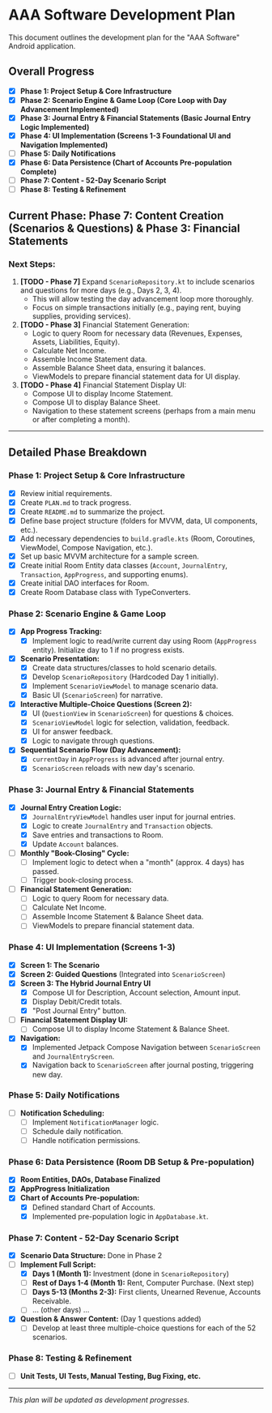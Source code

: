 # AAA Software Development Plan

This document outlines the development plan for the "AAA Software" Android application.

## Overall Progress

*   [X] **Phase 1: Project Setup & Core Infrastructure**
*   [X] **Phase 2: Scenario Engine & Game Loop (Core Loop with Day Advancement Implemented)**
*   [X] **Phase 3: Journal Entry & Financial Statements (Basic Journal Entry Logic Implemented)**
*   [X] **Phase 4: UI Implementation (Screens 1-3 Foundational UI and Navigation Implemented)**
*   [ ] **Phase 5: Daily Notifications**
*   [X] **Phase 6: Data Persistence (Chart of Accounts Pre-population Complete)**
*   [ ] **Phase 7: Content - 52-Day Scenario Script**
*   [ ] **Phase 8: Testing & Refinement**

## Current Phase: Phase 7: Content Creation (Scenarios & Questions) & Phase 3: Financial Statements

### Next Steps:

1.  **[TODO - Phase 7]** Expand `ScenarioRepository.kt` to include scenarios and questions for more days (e.g., Days 2, 3, 4).
    *   This will allow testing the day advancement loop more thoroughly.
    *   Focus on simple transactions initially (e.g., paying rent, buying supplies, providing services).
2.  **[TODO - Phase 3]** Financial Statement Generation:
    *   Logic to query Room for necessary data (Revenues, Expenses, Assets, Liabilities, Equity).
    *   Calculate Net Income.
    *   Assemble Income Statement data.
    *   Assemble Balance Sheet data, ensuring it balances.
    *   ViewModels to prepare financial statement data for UI display.
3.  **[TODO - Phase 4]** Financial Statement Display UI:
    *   Compose UI to display Income Statement.
    *   Compose UI to display Balance Sheet.
    *   Navigation to these statement screens (perhaps from a main menu or after completing a month).

---

## Detailed Phase Breakdown

### Phase 1: Project Setup & Core Infrastructure
*   [X] Review initial requirements.
*   [X] Create `PLAN.md` to track progress.
*   [X] Create `README.md` to summarize the project.
*   [X] Define base project structure (folders for MVVM, data, UI components, etc.).
*   [X] Add necessary dependencies to `build.gradle.kts` (Room, Coroutines, ViewModel, Compose Navigation, etc.).
*   [X] Set up basic MVVM architecture for a sample screen.
*   [X] Create initial Room Entity data classes (`Account`, `JournalEntry`, `Transaction`, `AppProgress`, and supporting enums).
*   [X] Create initial DAO interfaces for Room.
*   [X] Create Room Database class with TypeConverters.

### Phase 2: Scenario Engine & Game Loop
*   [X] **App Progress Tracking:**
    *   [X] Implement logic to read/write current day using Room (`AppProgress` entity). Initialize day to 1 if no progress exists.
*   [X] **Scenario Presentation:**
    *   [X] Create data structures/classes to hold scenario details.
    *   [X] Develop `ScenarioRepository` (Hardcoded Day 1 initially).
    *   [X] Implement `ScenarioViewModel` to manage scenario data.
    *   [X] Basic UI (`ScenarioScreen`) for narrative.
*   [X] **Interactive Multiple-Choice Questions (Screen 2):**
    *   [X] UI (`QuestionView` in `ScenarioScreen`) for questions & choices.
    *   [X] `ScenarioViewModel` logic for selection, validation, feedback.
    *   [X] UI for answer feedback.
    *   [X] Logic to navigate through questions.
*   [X] **Sequential Scenario Flow (Day Advancement):**
    *   [X] `currentDay` in `AppProgress` is advanced after journal entry.
    *   [X] `ScenarioScreen` reloads with new day's scenario.

### Phase 3: Journal Entry & Financial Statements
*   [X] **Journal Entry Creation Logic:**
    *   [X] `JournalEntryViewModel` handles user input for journal entries.
    *   [X] Logic to create `JournalEntry` and `Transaction` objects.
    *   [X] Save entries and transactions to Room.
    *   [X] Update `Account` balances.
*   [ ] **Monthly "Book-Closing" Cycle:**
    *   [ ] Implement logic to detect when a "month" (approx. 4 days) has passed.
    *   [ ] Trigger book-closing process.
*   [ ] **Financial Statement Generation:**
    *   [ ] Logic to query Room for necessary data.
    *   [ ] Calculate Net Income.
    *   [ ] Assemble Income Statement & Balance Sheet data.
    *   [ ] ViewModels to prepare financial statement data.

### Phase 4: UI Implementation (Screens 1-3)
*   [X] **Screen 1: The Scenario**
*   [X] **Screen 2: Guided Questions** (Integrated into `ScenarioScreen`)
*   [X] **Screen 3: The Hybrid Journal Entry UI**
    *   [X] Compose UI for Description, Account selection, Amount input.
    *   [X] Display Debit/Credit totals.
    *   [X] "Post Journal Entry" button.
*   [ ] **Financial Statement Display UI:**
    *   [ ] Compose UI to display Income Statement & Balance Sheet.
*   [X] **Navigation:**
    *   [X] Implemented Jetpack Compose Navigation between `ScenarioScreen` and `JournalEntryScreen`.
    *   [X] Navigation back to `ScenarioScreen` after journal posting, triggering new day.

### Phase 5: Daily Notifications
*   [ ] **Notification Scheduling:**
    *   [ ] Implement `NotificationManager` logic.
    *   [ ] Schedule daily notification.
    *   [ ] Handle notification permissions.

### Phase 6: Data Persistence (Room DB Setup & Pre-population)
*   [X] **Room Entities, DAOs, Database Finalized**
*   [X] **AppProgress Initialization**
*   [X] **Chart of Accounts Pre-population:**
    *   [X] Defined standard Chart of Accounts.
    *   [X] Implemented pre-population logic in `AppDatabase.kt`.

### Phase 7: Content - 52-Day Scenario Script
*   [X] **Scenario Data Structure:** Done in Phase 2
*   [ ] **Implement Full Script:**
    *   [X] **Days 1 (Month 1):** Investment (done in `ScenarioRepository`)
    *   [ ] **Rest of Days 1-4 (Month 1):** Rent, Computer Purchase. (Next step)
    *   [ ] **Days 5-13 (Months 2-3):** First clients, Unearned Revenue, Accounts Receivable.
    *   [ ] ... (other days) ...
*   [X] **Question & Answer Content:** (Day 1 questions added)
    *   [ ] Develop at least three multiple-choice questions for each of the 52 scenarios.

### Phase 8: Testing & Refinement
*   [ ] **Unit Tests, UI Tests, Manual Testing, Bug Fixing, etc.**

---
*This plan will be updated as development progresses.*
